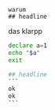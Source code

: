 ```
warum
## headline
```

das klarpp




~~~bash {class="my-class" id="my-codeblock" lineNos=inline tabWidth=2}
declare a=1
echo "$a"
exit

## headline
```
ok
ok
```

~~~
